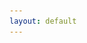 ```yaml
---
layout: default
---
```


<script src="https://cdnjs.cloudflare.com/ajax/libs/js-sha256/0.9.0/sha256.min.js"></script>
<script type="text/javascript">   
function password() {
    var testV = 1;   
    var pass1 = prompt('请输入密码',''); // 不知道如何在 GitHub Pages 里面使用过hash函数
    var passHash = sha256(pass1);
    var correctHash = 'f158f6ea58c1045f47549b54b65d25a283c35f28e4ae9c671a6950387c7c5d97';
    while (testV <= 3) {   
        if (!pass1)   
            window.location.href = "https://www.google.com";  // 跳转到指定页面 
        if (passHash == correctHash) { // 初始密码
            alert('密码正确');   
            document.getElementById('protected-content').style.display = 'block'; // 密码正确时显示页面内容
            return;   
        }   
        testV += 1;   
        var pass1 = prompt('密码错误!请重新输入:');   
    }
    alert('错误次数过多，将跳转到其他页面。');
    window.location.href = "https://www.google.com";  // 跳转到指定页面
}

window.onload = password; // 页面加载后调用password函数
</script>

<!-- 页面内容默认隐藏 -->
<div id="protected-content" markdown="1" style="display: none;">

# Qi-Group (Shanghai AI Lab)

<p align="center">
    🏠 <a href="https://github.com/unsosp1ro/unsosp1ro.github.io">Home Page</a>  |   🤗 <a href="https://github.com/unsosp1ro/unsosp1ro.github.io">Model</a>  |   📊 <a href="https://github.com/unsosp1ro/unsosp1ro.github.io">Dataset</a>  |   📄 <a href="https://github.com/unsosp1ro/unsosp1ro.github.io">Paper</a> 
</p>

## TODO 

每个具体研究内容的更新
每个方向都有自己的paper list和最新进展

## 团队目标和使命
对齐目标和阶段性产出
并完成良好的认知、科研进度和内容管理


OKR： 

|                             **项目指标**                             |    **研究方向**    | **benchmark** |
| :------------------------------------------------------------------: | :----------------: | :-----------: |
| 指标1：提出不少于2条高价值scaling law提升的insight和模型架构选型结论 | C-大模型物理学基础 |       %       |
|                 指标2：多个模型合作超越70B的模型/ O1                 |     A-模型融合     |               |
|                                                                      |     B-在线进化     |               |
|                                                                      |    C-自组织优化    |               |
|         指标2：skill层面scaling law验证，并在机器人场景验证          |     D-场景评估     |               |
|                       指标3：群体评估与工具包                        |     D-评测工具     |               |




## 通专融合技术体系
### OKR

### 通专融合模型与基础理论
#### Objective
- KR1:
- KR2:
- KR3:
#### 团队成员与分工
- 高峻奇
- 李鹏飞
- 邹翔

### 模型架构设计与训练
#### 团队成员与分工 
- 
-

### 通专驱动多智能体系统
### 团队成员与分工


# 通专驱动科学与具生应用
### 团队成员与分工


<table border="1">
  <tr>
    <th></th>
    <th>目标性成果</th>
    <th>团队分工</th>
    <th>子课题</th>
    <th>论文清单</th>
    <th>实验进展</th>
    <th>工具和仓库</th>
  </tr>
  <tr>
    <th>A通专融合基础理论</th>
    <th></th>
    <th></th>
    <th><a href="https://github.com/shlab-qigroup/shlab-qigroup.github.io/blob/main/site/A%E9%80%9A%E4%B8%93%E8%9E%8D%E5%90%88%E5%9F%BA%E7%A1%80%E7%90%86%E8%AE%BA/%E5%AD%A6%E7%90%86%E6%9E%84%E5%BB%BA%E4%B8%8E%E5%9F%BA%E7%A1%80.md">学理构建与基础</a></th>
    <th></th>
    <th></th>
    <th></th>
  </tr>
  <tr>
    <th rowspan="3">B通专模型架构设计</th>
    <th rowspan="3"></th>
    <th rowspan="3">s</th>
    <th><a href="https://github.com/shlab-qigroup/shlab-qigroup.github.io/blob/main/site/B%E9%80%9A%E4%B8%93%E6%A8%A1%E5%9E%8B%E6%9E%B6%E6%9E%84%E8%AE%BE%E8%AE%A1/%E6%B7%B7%E5%90%88%E6%9E%B6%E6%9E%84.md">混合架构</a></th>
    <th rowspan="3">a</th>
    <th rowspan="3">b</th>
    <th rowspan="3">d</th>
  </tr>
  <tr>
    <th><a href="https://github.com/shlab-qigroup/shlab-qigroup.github.io/blob/main/site/B%E9%80%9A%E4%B8%93%E6%A8%A1%E5%9E%8B%E6%9E%B6%E6%9E%84%E8%AE%BE%E8%AE%A1/%E6%A8%A1%E5%9E%8B%E9%A2%84%E8%AE%AD%E7%BB%83.md">模型预训练</a></th>
  </tr>
  <tr>
    <th><a href="https://github.com/shlab-qigroup/shlab-qigroup.github.io/blob/main/site/B%E9%80%9A%E4%B8%93%E6%A8%A1%E5%9E%8B%E6%9E%B6%E6%9E%84%E8%AE%BE%E8%AE%A1/%E6%A8%A1%E5%9E%8B%E8%83%BD%E5%8A%9B%E5%A2%9E%E5%BC%BA.md">模型能力增强</a></th>
  </tr>
  <tr>
    <th rowspan="4">通专驱动多智能体技术</th>
    <th rowspan="4"></th>
    <th rowspan="4"></th>
    <th><a href="https://github.com/shlab-qigroup/shlab-qigroup.github.io/blob/main/site/%E9%80%9A%E4%B8%93%E9%A9%B1%E5%8A%A8%E5%A4%9A%E6%99%BA%E8%83%BD%E4%BD%93%E6%8A%80%E6%9C%AF/%E7%BE%A4%E4%BD%93%E7%89%A9%E7%90%86%E5%AD%A6%E5%9F%BA%E7%A1%80.md">群体物理学基础</a></th>
    <th rowspan="4"></th>
    <th rowspan="4"></th>
    <th rowspan="4"></th>
  </tr>
  <tr>
    <th><a href="https://github.com/shlab-qigroup/shlab-qigroup.github.io/blob/main/site/%E9%80%9A%E4%B8%93%E9%A9%B1%E5%8A%A8%E5%A4%9A%E6%99%BA%E8%83%BD%E4%BD%93%E6%8A%80%E6%9C%AF/%E5%90%8C%E6%9E%84%E5%BC%82%E6%9E%84%E6%A8%A1%E5%9E%8B%E8%9E%8D%E5%90%88.md">同构异构模型融合</a></th>
  </tr>
  <tr>
    <th><a href="https://github.com/shlab-qigroup/shlab-qigroup.github.io/blob/main/site/%E9%80%9A%E4%B8%93%E9%A9%B1%E5%8A%A8%E5%A4%9A%E6%99%BA%E8%83%BD%E4%BD%93%E6%8A%80%E6%9C%AF/%E8%81%94%E5%90%88%E6%8E%A8%E7%90%86%E4%B8%8E%E8%BF%9B%E5%8C%96.md">联合推理与进化</a></th>
  </tr>
  <tr>
    <th><a href="https://github.com/shlab-qigroup/shlab-qigroup.github.io/blob/main/site/%E9%80%9A%E4%B8%93%E9%A9%B1%E5%8A%A8%E5%A4%9A%E6%99%BA%E8%83%BD%E4%BD%93%E6%8A%80%E6%9C%AF/%E8%87%AA%E7%BB%84%E7%BB%87%E4%BC%98%E5%8C%96.md">自组织优化</a></th>
  </tr>
  <tr>
    <th rowspan="2">通专驱动科学与具生应用</th>
    <th rowspan="2"></th>
    <th rowspan="2"></th>
    <th><a href="https://github.com/shlab-qigroup/shlab-qigroup.github.io/blob/main/site/%E9%80%9A%E4%B8%93%E9%A9%B1%E5%8A%A8%E7%A7%91%E5%AD%A6%E4%B8%8E%E5%85%B7%E7%94%9F%E5%BA%94%E7%94%A8/%E8%AE%A1%E7%AE%97%E5%8C%96%E5%AD%A6%E5%9C%BA%E6%99%AF.md">计算化学场景</a></th>
    <th rowspan="3"></th>
    <th rowspan="3"></th>
    <th rowspan="3"></th>
  </tr>
  <tr>
    <th><a href="https://github.com/shlab-qigroup/shlab-qigroup.github.io/blob/main/site/%E9%80%9A%E4%B8%93%E9%A9%B1%E5%8A%A8%E7%A7%91%E5%AD%A6%E4%B8%8E%E5%85%B7%E7%94%9F%E5%BA%94%E7%94%A8/%E5%A4%9A%E6%9C%BA%E5%99%A8%E4%BA%BA%E6%94%B6%E6%8B%BE%E8%A1%8C%E6%9D%8E%E7%AE%B1%E4%BB%BB%E5%8A%A1.md">多机器人收拾行李箱任务</a></th>
  </tr>
</table>



![alt text](assets/群体流程.png)

</div> <!-- 结束 protected-content div -->
